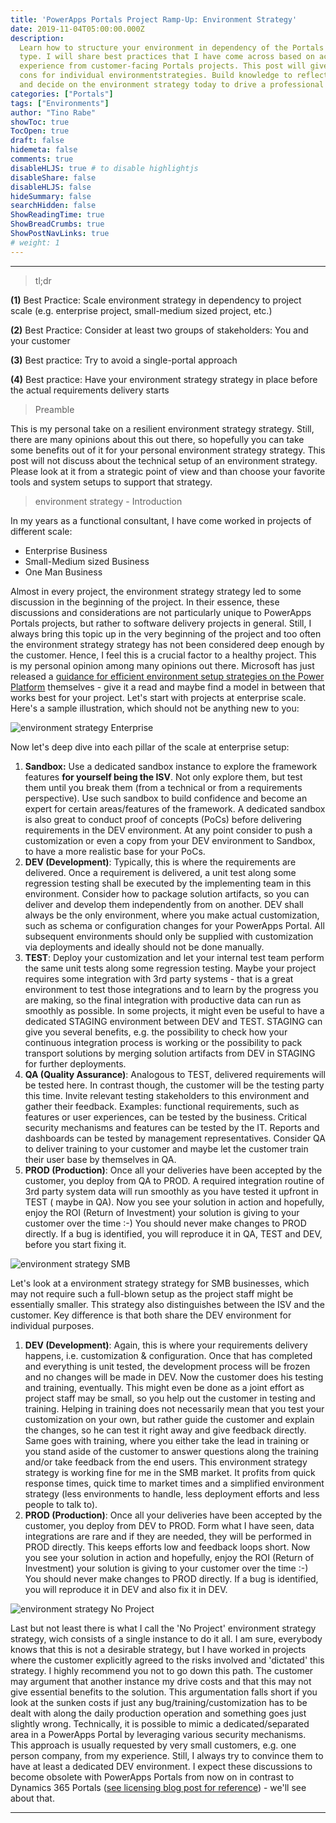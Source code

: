 ```yaml
---
title: 'PowerApps Portals Project Ramp-Up: Environment Strategy'
date: 2019-11-04T05:00:00.000Z
description:
  Learn how to structure your environment in dependency of the Portals project
  type. I will share best practices that I have come across based on actual
  experience from customer-facing Portals projects. This post will give pros and
  cons for individual environmentstrategies. Build knowledge to reflect, consult
  and decide on the environment strategy today to drive a professional Portals projects. 
categories: ["Portals"]
tags: ["Environments"]
author: "Tino Rabe"
showToc: true
TocOpen: true
draft: false
hidemeta: false
comments: true
disableHLJS: true # to disable highlightjs
disableShare: false
disableHLJS: false
hideSummary: false
searchHidden: false
ShowReadingTime: true
ShowBreadCrumbs: true
ShowPostNavLinks: true
# weight: 1
---
```

*****

> tl;dr

**(1)** Best Practice: Scale environment strategy in dependency to project scale (e.g. enterprise project, small-medium sized project, etc.)

**(2)** Best Practice: Consider at least two groups of stakeholders: You and your customer

**(3)** Best practice: Try to avoid a single-portal approach

**(4)** Best practice: Have your environment strategy strategy in place before the actual requirements delivery starts

> Preamble

This is my personal take on a resilient environment strategy strategy. Still, there are many opinions about this out there, so hopefully you can take some benefits out of it for your personal environment strategy strategy. This post will not discuss about the technical setup of an environment strategy. Please look at it from a strategic point of view and than choose your favorite tools and system setups to support that strategy.

> environment strategy - Introduction

In my years as a functional consultant, I have come worked in projects of different scale:

* Enterprise Business
* Small-Medium sized Business
* One Man Business

Almost in every project, the environment strategy strategy led to some discussion in the beginning of the project. In their essence, these discussions and considerations are not particularly unique to PowerApps Portals projects, but rather to software delivery projects in general. Still, I always bring this topic up in the very beginning of the project and too often the environment strategy strategy has not been considered deep enough by the customer. Hence, I feel this is a crucial factor to a healthy project. This is my personal opinion among many opinions out there. Microsoft has just released a [guidance for efficient environment setup strategies on the Power Platform](https://powerapps.microsoft.com/en-us/blog/establishing-an-environment-strategy-for-microsoft-power-platform/) themselves - give it a read and maybe find a model in between that works best for your project. Let's start with projects at enterprise scale. Here's a sample illustration, which should not be anything new to you:

![environment strategy Enterprise](/img/alm-enterprise.jpg "environment strategy Enterprise")

Now let's deep dive into each pillar of the scale at enterprise setup:

1. **Sandbox:** Use a dedicated sandbox instance to explore the framework features **for yourself being the ISV**. Not only explore them, but test them until you break them (from a technical or from a requirements perspective). Use such sandbox to build confidence and become an expert for certain areas/features of the framework. A dedicated sandbox is also great to conduct proof of concepts (PoCs) before delivering requirements in the DEV environment. At any point consider to push a customization or even a copy from your DEV environment to Sandbox, to have a more realistic base for your PoCs.
2. **DEV (Development)**: Typically, this is where the requirements are delivered. Once a requirement is delivered, a unit test along some regression testing shall be executed by the implementing team in this environment. Consider how to package solution artifacts, so you can deliver and develop them independently from on another. DEV shall always be the only environment, where you make actual customization, such as schema or configuration changes for your PowerApps Portal. All subsequent environments should only be supplied with customization via deployments and ideally should not be done manually.
3. **TEST**: Deploy your customization and let your internal test team perform the same unit tests along some regression testing. Maybe your project requires some integration with 3rd party systems - that is a great environment to test those integrations and to learn by the progress you are making, so the final integration with productive data can run as smoothly as possible. In some projects, it might even be useful to have a dedicated STAGING environment between DEV and TEST. STAGING can give you several benefits, e.g. the possibility to check how your continuous integration process is working or the possibility to pack transport solutions by merging solution artifacts from DEV in STAGING for further deployments.
4. **QA (Quality Assurance)**: Analogous to TEST, delivered requirements will be tested here. In contrast though, the customer will be the testing party this time. Invite relevant testing stakeholders to this environment and gather their feedback. Examples: functional requirements, such as features or user experiences, can be tested by the business. Critical security mechanisms and features can be tested by the IT. Reports and dashboards can be tested by management representatives. Consider QA to deliver training to your customer and maybe let the customer train their user base by themselves in QA.
5. **PROD (Production)**: Once all your deliveries have been accepted by the customer, you deploy from QA to PROD. A required integration routine of 3rd party system data will run smoothly as you have tested it upfront in TEST ( maybe in QA). Now you see your solution in action and hopefully, enjoy the ROI (Return of Investment) your solution is giving to your customer over the time :-) You should never make changes to PROD directly. If a bug is identified, you will reproduce it in QA, TEST and DEV, before you start fixing it.

![environment strategy SMB](/img/alm-smb.jpg "environment strategy SMB")

Let's look at a environment strategy strategy for SMB businesses, which may not require such a full-blown setup as the project staff might be essentially smaller. This strategy also distinguishes between the ISV and the customer. Key difference is that both share the DEV environment for individual purposes.

1. **DEV (Development)**: Again, this is where your requirements delivery happens, i.e. customization & configuration. Once that has completed and everything is unit tested, the development process will be frozen and no changes will be made in DEV. Now the customer does his testing and training, eventually. This might even be done as a joint effort as project staff may be small, so you help out the customer in testing and training. Helping in training does not necessarily mean that you test your customization on your own, but rather guide the customer and explain the changes, so he can test it right away and give feedback directly. Same goes with training, where you either take the lead in training or you stand aside of the customer to answer questions along the training and/or take feedback from the end users. This environment strategy strategy is working fine for me in the SMB market. It profits from quick response times, quick time to market times and a simplified environment strategy (less environments to handle, less deployment efforts and less people to talk to).
2. **PROD (Production)**: Once all your deliveries have been accepted by the customer, you deploy from DEV to PROD. Form what I have seen, data integrations are rare and if they are needed, they will be performed in PROD directly. This keeps efforts low and feedback loops short. Now you see your solution in action and hopefully, enjoy the ROI (Return of Investment) your solution is giving to your customer over the time :-) You should never make changes to PROD directly. If a bug is identified, you will reproduce it in DEV and also fix it in DEV. 

![environment strategy No Project](/img/alm-no-project.jpg "environment strategy No Project")

Last but not least there is what I call the 'No Project' environment strategy strategy, wich consists of a single instance to do it all. I am sure, everybody knows that this is not a desirable strategy, but I have worked in projects where the customer explicitly agreed to the risks involved and 'dictated' this strategy. I highly recommend you not to go down this path. The customer may argument that another instance my drive costs and that this may not give essential benefits to the solution. This argumentation falls short if you look at the sunken costs if just any bug/training/customization has to be dealt with along the daily production operation and something goes just slightly wrong. Technically, it is possible to mimic a dedicated/separated area in a PowerApps Portal by leveraging various security mechanisms.  This approach is usually requested by very small customers, e.g. one person company, from my experience. Still, I always try to convince them to have at least a dedicated DEV environment. I expect these discussions to become obsolete with PowerApps Portals from now on in contrast to Dynamics 365 Portals ([see licensing blog post for reference](https://tinorabe.com/post/powerapps-portals-project-ramp-up-provisioning-licensing/)) - we'll see about that.
*****
